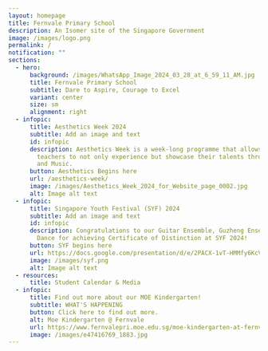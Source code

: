 ```yaml
---
layout: homepage
title: Fernvale Primary School
description: An Isomer site of the Singapore Government
image: /images/logo.png
permalink: /
notification: ""
sections:
  - hero:
      background: /images/WhatsApp_Image_2024_03_28_at_6_59_11_AM.jpg
      title: Fernvale Primary School
      subtitle: Dare to Aspire, Courage to Excel
      variant: center
      size: sm
      alignment: right
  - infopic:
      title: Aesthetics Week 2024
      subtitle: Add an image and text
      id: infopic
      description: Aesthetics Week is a week-long programme that allows students and
        teachers to not only experience but showcase their talents through Art
        and Music.
      button: Aesthetics Begins here
      url: /aesthetics-week/
      image: /images/Aesthetics_Week_2024_for_Website_page_0002.jpg
      alt: Image alt text
  - infopic:
      title: Singapore Youth Festival (SYF) 2024
      subtitle: Add an image and text
      id: infopic
      description: Congratulations to our Guitar Ensemble, Guzheng Ensemble & Indian
        Dance for achieving Certificate of Distinction at SYF 2024!
      button: SYF begins here
      url: https://docs.google.com/presentation/d/e/2PACX-1vT-HMMfy6KcVVR5HzFDr6agpKmTPPQ3rbjcj73yFBe0RGhBzzdwy--QpGSduHTaYrB32wRL5WYD-CqR/pub?start=true&loop=true&delayms=3000&slide=id.p
      image: /images/syf.png
      alt: Image alt text
  - resources:
      title: Student Calendar & Media
  - infopic:
      title: Find out more about our MOE Kindergarten!
      subtitle: WHAT'S HAPPENING
      button: Click here to find out more.
      alt: Moe Kindergarten @ Fernvale
      url: https://www.fernvalepri.moe.edu.sg/moe-kindergarten-at-fernvale/about-us/
      image: /images/e47416769_1883.jpg
---
```

